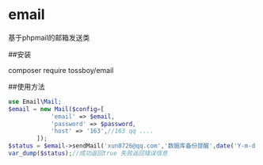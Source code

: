 # email

基于phpmail的邮箱发送类

##安装

composer require tossboy/email

##使用方法

```php
use Email\Mail;
$email = new Mail($config=[
            'email' => $email,
            'password' => $password,
            'host' => '163',//163 qq ....
        ]);
$status = $email->sendMail('xun0726@qq.com','数据库备份提醒',date('Y-m-d H:i:s',time()).'备份成功');
var_dump($status);//成功返回true 失败返回错误信息
```

